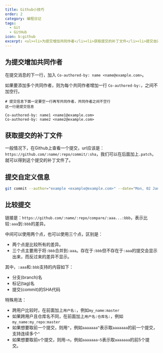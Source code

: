 ```yaml
---
title: Github小技巧
order: 2
category: 编程日记
tags:
  - Git
  - GitHub
icon: b:github
excerpt: <ul><li>为提交增加共同作者</li><li>获取提交的补丁文件</li><li>提交自定义信息</li><li>比较提交</li></ul>
---
```


## 为提交增加共同作者

在提交消息的下一行，加入 `Co-authored-by: name <name@example.com>`。

如果要添加多个共同作者，则为每个共同作者增加一行 `Co-authored-by:`，之间不加空行。

```git-commit :no-line-numbers :whitespace=all
# 提交信息下面一定要空一行再写共同作者，共同作者之间不空行
这一行是提交信息

Co-authored-by: name1 <name1@example.com>
Co-authored-by: name2 <name2@example.com>
```

## 获取提交的补丁文件

一般情况下，在Github上查看一个提交，url应该是：`https://github.com/:name/:repo/commit/:sha`，我们可以在后面加上`.patch`，就可以得到这个提交的补丁文件了。

## 提交自定义信息

```bash
git commit --author="example <example@example.com>" --date="Mon, 02 Jan 2006 15:04:05 +0800"
```

## 比较提交

链接是：`https://github.com/:name/:repo/compare/:aaa...:bbb`，表示比较`:aaa`到`:bbb`的差异。

中间可以使用两个点，也可以使用三个点，区别是：

- 两个点是比较所有的差异。
- 三个点主要用于将`:bbb`合并到`:aaa`。存在于`:bbb`但不存在于`:aaa`的提交会显示出来，而反过来的差异不显示。

其中，`:aaa`和`:bbb`支持的内容如下：
- 分支(branch)名
- 标记(tag)名
- 提交(commit)的SHA代码

特殊用法：
- 跨用户比较时，在前面加上`用户名:`，例如`my_name:master`
- 如果跨用户且仓库名不同，在前面加上`用户名:仓库名:`，例如`my_name:my_repo:master`
- 如果想要取前一个提交，则用`^`，例如`aaaaaaa^`表示取`aaaaaaa`的前一个提交，支持连续多个`^`
- 如果想要取前`n`个提交，则用`~n`，例如`aaaaaaa~5`表示取`aaaaaaa`的前5个提交。
